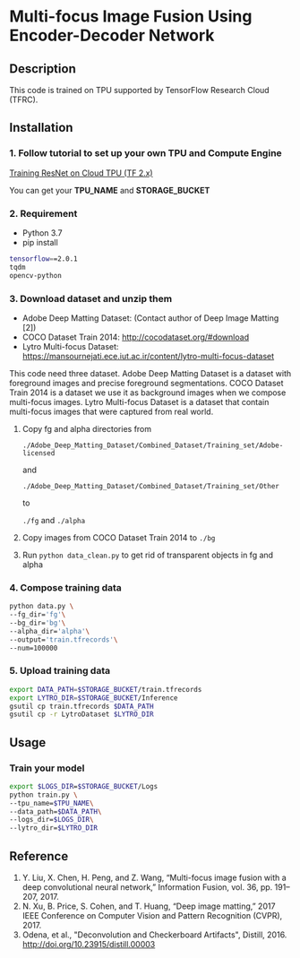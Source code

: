 # Multi-focus Image Fusion Using Encoder-Decoder Network

## Description

This code is trained on TPU supported by TensorFlow Research Cloud (TFRC).

## Installation

### 1. Follow tutorial to set up your own **TPU** and **Compute Engine**

[Training ResNet on Cloud TPU (TF 2.x)](https://cloud.google.com/tpu/docs/tutorials/resnet-2.x)

You can get your **TPU_NAME** and **STORAGE_BUCKET**

### 2. Requirement

* Python 3.7
* pip install
  
```bash
tensorflow==2.0.1
tqdm
opencv-python  
```

### 3. Download dataset and unzip them

* Adobe Deep Matting Dataset: (Contact author of Deep Image Matting [2])
* COCO Dataset Train 2014: <http://cocodataset.org/#download>
* Lytro Multi-focus Dataset: <https://mansournejati.ece.iut.ac.ir/content/lytro-multi-focus-dataset>

This code need three dataset. Adobe Deep Matting Dataset is a dataset with foreground images and precise foreground segmentations. COCO Dataset Train 2014 is a dataset we use it as background images when we compose multi-focus images. Lytro Multi-focus Dataset is a dataset that contain multi-focus images that were captured from real world.

1. Copy fg and alpha directories from

   `./Adobe_Deep_Matting_Dataset/Combined_Dataset/Training_set/Adobe-licensed`

   and

   `./Adobe_Deep_Matting_Dataset/Combined_Dataset/Training_set/Other`

   to

   `./fg` and `./alpha`

2. Copy images from COCO Dataset Train 2014 to `./bg`

3. Run `python data_clean.py` to get rid of transparent objects in fg and alpha
  
### 4. Compose training data

```bash
python data.py \
--fg_dir='fg'\
--bg_dir='bg'\
--alpha_dir='alpha'\
--output='train.tfrecords'\
--num=100000
```

### 5. Upload training data

```bash
export DATA_PATH=$STORAGE_BUCKET/train.tfrecords
export LYTRO_DIR=$STORAGE_BUCKET/Inference
gsutil cp train.tfrecords $DATA_PATH
gsutil cp -r LytroDataset $LYTRO_DIR
```

## Usage

### Train your model

```bash
export $LOGS_DIR=$STORAGE_BUCKET/Logs
python train.py \
--tpu_name=$TPU_NAME\
--data_path=$DATA_PATH\
--logs_dir=$LOGS_DIR\
--lytro_dir=$LYTRO_DIR
```

## Reference

1. Y. Liu, X. Chen, H. Peng, and Z. Wang, “Multi-focus image fusion with a deep convolutional neural network,” Information Fusion, vol. 36, pp. 191–207, 2017.
2. N. Xu, B. Price, S. Cohen, and T. Huang, “Deep image matting,” 2017 IEEE Conference on Computer Vision and Pattern Recognition (CVPR), 2017.
3. Odena, et al., "Deconvolution and Checkerboard Artifacts", Distill, 2016. <http://doi.org/10.23915/distill.00003>

